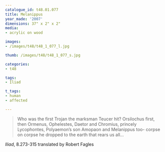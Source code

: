 ```yaml
---
catalogue_id: t48.01.077
title: Melanippus
year_made: '2007'
dimensions: 37" x 2" x 2"
media:
- acrylic on wood

images:
- /images/t48/t48_1_077_l.jpg

thumb: /images/t48/t48_1_077_s.jpg

categories:
- t48

tags:
- Iliad

t_tags:
- human
- affected

---
```


> Who was the first Trojan the marksman Teucer hit?
Orsilochus first, then Ormenus, Ophelestes,
Daetor and Chromius, princely Lycophontes,
Polyaemon’s son Amopaon and Melanippus too-
corpse on corpse he dropped to the earth that rears us all…

_Iliad_, 8.273-315 translated by Robert Fagles
